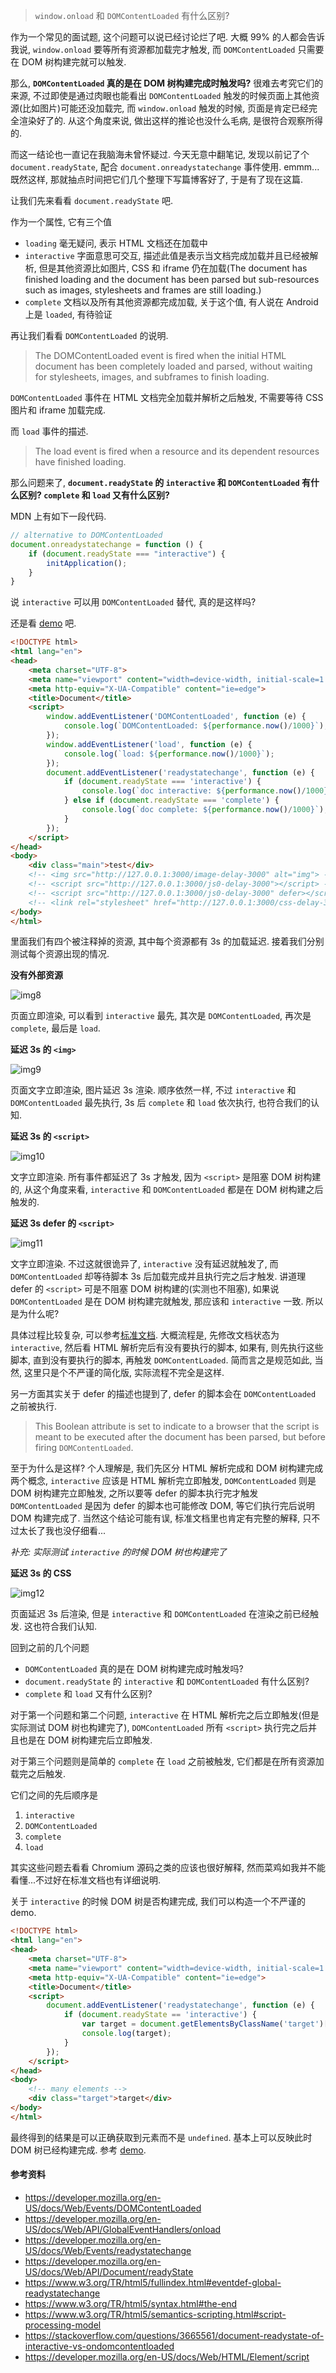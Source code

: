 > `window.onload` 和 `DOMContentLoaded` 有什么区别?

作为一个常见的面试题, 这个问题可以说已经讨论烂了吧. 大概 99% 的人都会告诉我说, `window.onload` 要等所有资源都加载完才触发, 而 `DOMContentLoaded` 只需要在 DOM 树构建完就可以触发.

那么, **`DOMContentLoaded` 真的是在 DOM 树构建完成时触发吗?** 很难去考究它们的来源, 不过即使是通过肉眼也能看出 `DOMContentLoaded` 触发的时候页面上其他资源(比如图片)可能还没加载完, 而 `window.onload` 触发的时候, 页面是肯定已经完全渲染好了的. 从这个角度来说, 做出这样的推论也没什么毛病, 是很符合观察所得的.

而这一结论也一直记在我脑海未曾怀疑过. 今天无意中翻笔记, 发现以前记了个 `document.readyState`, 配合 `document.onreadystatechange` 事件使用. emmm...既然这样, 那就抽点时间把它们几个整理下写篇博客好了, 于是有了现在这篇.

让我们先来看看 `document.readyState` 吧.

作为一个属性, 它有三个值

* `loading` 毫无疑问, 表示 HTML 文档还在加载中
* `interactive` 字面意思可交互, 描述此值是表示当文档完成加载并且已经被解析, 但是其他资源比如图片, CSS 和 iframe 仍在加载(The document has finished loading and the document has been parsed but sub-resources such as images, stylesheets and frames are still loading.)
* `complete` 文档以及所有其他资源都完成加载, 关于这个值, 有人说在 Android 上是 `loaded`, 有待验证

再让我们看看 `DOMContentLoaded` 的说明.

> The DOMContentLoaded event is fired when the initial HTML document has been completely loaded and parsed, without waiting for stylesheets, images, and subframes to finish loading.

`DOMContentLoaded` 事件在 HTML 文档完全加载并解析之后触发, 不需要等待 CSS 图片和 iframe 加载完成.

而 `load` 事件的描述.

> The load event is fired when a resource and its dependent resources have finished loading.

那么问题来了, **`document.readyState` 的 `interactive` 和 `DOMContentLoaded` 有什么区别? `complete` 和 `load` 又有什么区别?**

MDN 上有如下一段代码.

```javascript
// alternative to DOMContentLoaded
document.onreadystatechange = function () {
    if (document.readyState === "interactive") {
        initApplication();
    }
}
```

说 `interactive` 可以用 `DOMContentLoaded` 替代, 真的是这样吗?

还是看 [demo](https://github.com/ta7sudan/front-end-demo/blob/master/js/script-loading/demo0.html) 吧.

```html
<!DOCTYPE html>
<html lang="en">
<head>
	<meta charset="UTF-8">
	<meta name="viewport" content="width=device-width, initial-scale=1.0">
	<meta http-equiv="X-UA-Compatible" content="ie=edge">
	<title>Document</title>
	<script>
		window.addEventListener('DOMContentLoaded', function (e) {
			console.log(`DOMContentLoaded: ${performance.now()/1000}`);
		});
		window.addEventListener('load', function (e) {
			console.log(`load: ${performance.now()/1000}`);
		});
		document.addEventListener('readystatechange', function (e) {
			if (document.readyState === 'interactive') {
				console.log(`doc interactive: ${performance.now()/1000}`);
			} else if (document.readyState === 'complete') {
				console.log(`doc complete: ${performance.now()/1000}`);
			}
		});
	</script>
</head>
<body>
	<div class="main">test</div>
	<!-- <img src="http://127.0.0.1:3000/image-delay-3000" alt="img"> -->
	<!-- <script src="http://127.0.0.1:3000/js0-delay-3000"></script> -->
	<!-- <script src="http://127.0.0.1:3000/js0-delay-3000" defer></script> -->
	<!-- <link rel="stylesheet" href="http://127.0.0.1:3000/css-delay-3000" type="text/css"> -->
</body>
</html>
```

里面我们有四个被注释掉的资源, 其中每个资源都有 3s 的加载延迟. 接着我们分别测试每个资源出现的情况.

**没有外部资源**

![img8](./images/img8.png)

页面立即渲染, 可以看到 `interactive` 最先, 其次是 `DOMContentLoaded`, 再次是 `complete`, 最后是 `load`.



**延迟 3s 的 `<img>`**

![img9](./images/img9.png)

页面文字立即渲染, 图片延迟 3s 渲染. 顺序依然一样, 不过 `interactive` 和 `DOMContentLoaded` 最先执行, 3s 后 `complete` 和 `load` 依次执行, 也符合我们的认知.



**延迟 3s 的 `<script>`**

![img10](./images/img10.png)

文字立即渲染. 所有事件都延迟了 3s 才触发, 因为 `<script>` 是阻塞 DOM 树构建的, 从这个角度来看, `interactive` 和 `DOMContentLoaded` 都是在 DOM 树构建之后触发的.



**延迟 3s defer 的 `<script>`**

![img11](./images/img11.png)

文字立即渲染. 不过这就很诡异了, `interactive` 没有延迟就触发了, 而 `DOMContentLoaded` 却等待脚本 3s 后加载完成并且执行完之后才触发. 讲道理 defer 的 `<script>` 可是不阻塞 DOM 树构建的(实测也不阻塞), 如果说 `DOMContentLoaded` 是在 DOM 树构建完就触发, 那应该和 `interactive` 一致. 所以是为什么呢? 

具体过程比较复杂, 可以参考[标准文档](https://www.w3.org/TR/html5/syntax.html#the-end). 大概流程是, 先修改文档状态为 `interactive`, 然后看 HTML 解析完后有没有要执行的脚本, 如果有, 则先执行这些脚本, 直到没有要执行的脚本, 再触发 `DOMContentLoaded`. 简而言之是规范如此, 当然, 这里只是个不严谨的简化版, 实际流程不完全是这样.

另一方面其实关于 defer 的描述也提到了, defer 的脚本会在 `DOMContentLoaded` 之前被执行.

> This Boolean attribute is set to indicate to a browser that the script is meant to be executed after the document has been parsed, but before firing `DOMContentLoaded`.

至于为什么是这样? 个人理解是, 我们先区分 HTML 解析完成和 DOM 树构建完成两个概念, `interactive` 应该是 HTML 解析完立即触发, `DOMContentLoaded` 则是 DOM 树构建完立即触发, 之所以要等 defer 的脚本执行完才触发 `DOMContentLoaded` 是因为 defer 的脚本也可能修改 DOM, 等它们执行完后说明 DOM 构建完成了. 当然这个结论可能有误, 标准文档里也肯定有完整的解释, 只不过太长了我也没仔细看...

*补充: 实际测试 `interactive` 的时候 DOM 树也构建完了*



**延迟 3s 的 CSS**

![img12](./images/img12.png)

页面延迟 3s 后渲染, 但是 `interactive` 和 `DOMContentLoaded` 在渲染之前已经触发. 这也符合我们认知.



回到之前的几个问题

* `DOMContentLoaded` 真的是在 DOM 树构建完成时触发吗? 
* `document.readyState` 的 `interactive` 和 `DOMContentLoaded` 有什么区别? 
* `complete` 和 `load` 又有什么区别?

对于第一个问题和第二个问题, `interactive` 在 HTML 解析完之后立即触发(但是实际测试 DOM 树也构建完了), `DOMContentLoaded` 所有 `<script>` 执行完之后并且也是在 DOM 树构建完后立即触发.

对于第三个问题则是简单的 `complete` 在 `load` 之前被触发, 它们都是在所有资源加载完之后触发.

它们之间的先后顺序是

1. `interactive`
2. `DOMContentLoaded`
3. `complete`
4. `load`

其实这些问题去看看 Chromium 源码之类的应该也很好解释, 然而菜鸡如我并不能看懂...不过好在标准文档也有详细说明.

关于 `interactive` 的时候 DOM 树是否构建完成, 我们可以构造一个不严谨的 demo.

```html
<!DOCTYPE html>
<html lang="en">
<head>
	<meta charset="UTF-8">
	<meta name="viewport" content="width=device-width, initial-scale=1.0">
	<meta http-equiv="X-UA-Compatible" content="ie=edge">
	<title>Document</title>
	<script>
		document.addEventListener('readystatechange', function (e) {
			if (document.readyState == 'interactive') {
				var target = document.getElementsByClassName('target')[0];
				console.log(target);
			}
		});
	</script>
</head>
<body>
    <!-- many elements -->
	<div class="target">target</div>
</body>
</html>
```

最终得到的结果是可以正确获取到元素而不是 `undefined`. 基本上可以反映此时 DOM 树已经构建完成. 参考 [demo](https://github.com/ta7sudan/front-end-demo/blob/master/js/script-loading/demo1.html).



#### 参考资料

* https://developer.mozilla.org/en-US/docs/Web/Events/DOMContentLoaded
* https://developer.mozilla.org/en-US/docs/Web/API/GlobalEventHandlers/onload
* https://developer.mozilla.org/en-US/docs/Web/Events/readystatechange
* https://developer.mozilla.org/en-US/docs/Web/API/Document/readyState
* https://www.w3.org/TR/html5/fullindex.html#eventdef-global-readystatechange
* https://www.w3.org/TR/html5/syntax.html#the-end
* https://www.w3.org/TR/html5/semantics-scripting.html#script-processing-model
* https://stackoverflow.com/questions/3665561/document-readystate-of-interactive-vs-ondomcontentloaded
* https://developer.mozilla.org/en-US/docs/Web/HTML/Element/script